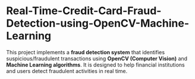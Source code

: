 # Real-Time-Credit-Card-Fraud-Detection-using-OpenCV-Machine-Learning
This project implements a **fraud detection system** that identifies suspicious/fraudulent transactions using **OpenCV (Computer Vision)** and **Machine Learning algorithms**.   It is designed to help financial institutions and users detect fraudulent activities in real time.
